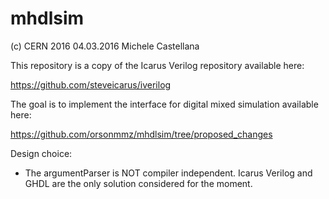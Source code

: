 # mhdlsim

(c) CERN 2016
04.03.2016 Michele Castellana

This repository is a copy of the Icarus Verilog repository available here:

https://github.com/steveicarus/iverilog

The goal is to implement the interface for digital mixed simulation available here:

https://github.com/orsonmmz/mhdlsim/tree/proposed_changes

Design choice:

- The argumentParser is NOT compiler independent. Icarus Verilog and GHDL are the only solution considered for the moment.
